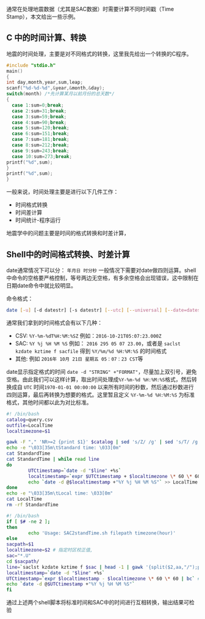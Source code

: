 通常在处理地震数据（尤其是SAC数据）时需要计算不同时间戳（Time Stamp），本文给出一些示例。

<!--more-->

## C 中的时间计算、转换
地震的时间处理，主要是对不同格式的转换，这里我先给出一个转换的C程序。

``` C
#include "stdio.h"
main()
{
int day,month,year,sum,leap;
scanf("%d-%d-%d",&year,&month,&day);
switch(month) /*先计算某月以前月份的总天数*/
{
  case 1:sum=0;break;
  case 2:sum=31;break;
  case 3:sum=59;break;
  case 4:sum=90;break;
  case 5:sum=120;break;
  case 6:sum=151;break;
  case 7:sum=181;break;
  case 8:sum=212;break;
  case 9:sum=243;break;
  case 10:sum=273;break;
printf("%d",sum);
}  
printf("%d",sum);
}
```
一般来说，时间处理主要是进行以下几件工作：

- 时间格式转换
- 时间差计算
- 时间统计-程序运行

地震学中的问题主要是时间的格式转换和时差计算，

## Shell中的时间格式转换、时差计算

date通常情况下可以分： `年月日 时分秒` 一般情况下需要对date做四则运算。shell中命令的空格要严格控制，等号两边无空格，有多余空格会出现错误，这中限制在日期date命令中就比较明显。

命令格式：
``` bash
date [-u] [-d datestr] [-s datestr] [--utc] [--universal] [--date=datestr] [--set=datestr] [--help] [-version] [+FORMAT] [MMDDhhmm[[CC]YY][.ss]]
```
通常我们拿到的时间格式会有以下几种：

- CSV: `%Y-%m-%dT%H:%M:%SZ` 例如：`2016-10-21T05:07:23.000Z`
- SAC: `%Y %j %H %M %S` 例如： `2016 295 05 07 23.00`，或者是 `saclst kzdate kztime f sacfile` 得到 `%Y/%m/%d %H:%M:%S` 的时间格式
- 其他: 例如 `2016年 10月 21日 星期五 05：07：23 CST`等

date显示指定格式的时间 `date -d "STRING" +"FORMAT"`，尽量加上双引号，避免空格。由此我们可以这样计算，取出时间处理成`%Y-%m-%d %H:%M:%S`格式，然后转换成自 `UTC` 时间`1970-01-01 00:00:00` 以来所有时间的秒数，然后通过秒数进行四则运算，最后再转换为想要的格式。这里暂且定义 `%Y-%m-%d %H:%M:%S` 为标准格式，其他时间都以此为对比标准。
``` bash
#! /bin/bash
catalog=query.csv
outfile=LocalTime
localtimezone=$1

gawk -F "," 'NR>=2 {print $1}' $catalog | sed 's/Z/ /g' | sed 's/T/ /g' > StandardTime
echo -e "\033[35m\tStandard time: \033[0m"
cat StandardTime
cat StandardTime | while read line
do
        UTCtimestamp=`date -d "$line" +%s`
        localtimestamp=`expr $UTCtimestamp + $localtimezone \* 60 \* 60 | bc` # oneday=86400(s)
        echo `date -d @$localtimestamp +"%Y %j %H %M %S"` >> LocalTime
done
echo -e "\033[35m\tLocal time: \033[0m"
cat LocalTime
rm -rf StandardTime
```
  
```bash
#! /bin/bash
if [ $# -ne 2 ];
then
        echo 'Usage: SAC2standTime.sh filepath timezone(hour)'
else
sacpath=$1
localtimezone=$2 # 指定时区校正值,
sac="*.U"
cd $sacpath/
line=`saclst kzdate kztime f $sac | head -1 | gawk '{split($2,aa,"/");print aa[1]"-"aa[2]"-"aa[3],$3}'`
localtimestamp=`date -d "$line" +%s`
UTCtimestamp=`expr $localtimestamp - $localtimezone \* 60 \* 60 | bc` # oneday=86400(s) onehour=3600(s)
echo `date -d @$UTCtimestamp +"%Y %j %H %M %S"`
fi
```

通过上述两个shell脚本将标准时间和SAC中的时间进行互相转换，输出结果可检验